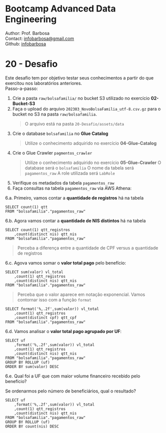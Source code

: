 # Bootcamp Advanced Data Engineering
Author: Prof. Barbosa<br>
Contact: infobarbosa@gmail.com<br>
Github: [infobarbosa](https://github.com/infobarbosa)

# 20 - Desafio

Este desafio tem por objetivo testar seus conhecimentos a partir do que exercitou nos laboratórios anteriores.<br>
Passo-a-passo:
1. Crie a pasta `raw/bolsafamilia/` no bucket S3 utilizado no exercício **02-Bucket-S3**
2. Faça o upload do arquivo `202303_NovoBolsaFamilia_utf-8.csv.gz` para o bucket no S3 na pasta `raw/bolsafamilia`.
    > O arquivo está na pasta `20-Desafio/assets/data`
3. Crie o database `bolsafamilia` no **Glue Catalog** 
    > Utilize o conhecimento adquirido no exercício **04-Glue-Catalog**
4. Crie o Glue Crawler `pagmentos_crawler`
    > Utilize o conhecimento adquirido no exercício **05-Glue-Crawler**
    > O database será o `bolsafamilia`
    > O nome da tabela será `pagamentos_raw`
    > A role utilizada será `LabRole`
5. Verifique os metadados da tabela `pagamentos_raw` 
6. Faça consultas na tabela `pagamentos_raw` via AWS Athena:

6.a. Primeiro, vamos contar a **quantidade de registros** há na tabela
```
SELECT count(1) qtt
FROM "bolsafamilia"."pagamentos_raw"
```

6.b. Agora vamos contar a **quantidade de NIS distintos** há na tabela
```
SELECT count(1) qtt_registros
    ,count(distinct nis) qtt_nis
FROM "bolsafamilia"."pagamentos_raw"
```

> Perceba a diferença entre a quantidade de CPF versus a quantidade de registros

6.c. Agova vamos somar o **valor total pago** pelo benefício:
```
SELECT sum(valor) vl_total
    ,count(1) qtt_registros
    ,count(distinct nis) qtt_nis
FROM "bolsafamilia"."pagamentos_raw"
```

> Perceba que o valor aparece em notação exponencial.
> Vamos contornar isso com a função `format`

```
SELECT format('%,.2f',sum(valor)) vl_total
    ,count(1) qtt_registros
    ,count(distinct cpf) qtt_cpf
FROM "bolsafamilia"."pagamentos_raw"
```

6.d. Vamos analisar o **valor total pago agrupado por UF**:
```
SELECT uf
    ,format('%,.2f',sum(valor)) vl_total
    ,count(1) qtt_registros
    ,count(distinct nis) qtt_nis
FROM "bolsafamilia"."pagamentos_raw"
GROUP BY ROLLUP (uf)
ORDER BY sum(valor) DESC
```

6.e. Qual foi a UF que com maior volume financeiro recebido pelo benefício?

Se ordenarmos pelo número de beneficiários, qual o resultado?
```
SELECT uf
    ,format('%,.2f',sum(valor)) vl_total
    ,count(1) qtt_registros
    ,count(distinct nis) qtt_nis
FROM "bolsafamilia"."pagamentos_raw"
GROUP BY ROLLUP (uf)
ORDER BY count(nis) DESC
```